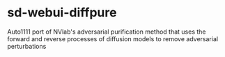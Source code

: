 # sd-webui-diffpure
Auto1111 port of NVlab's adversarial purification method that uses the forward and reverse processes of diffusion models to remove adversarial perturbations
